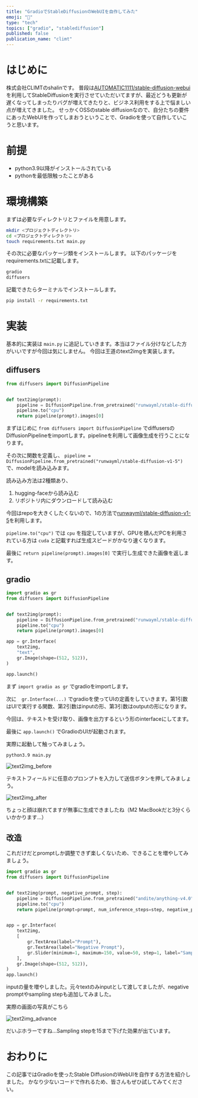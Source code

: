```yaml
---
title: "GradioでStableDiffusionのWebUIを自作してみた"
emoji: "💄"
type: "tech"
topics: ["gradio", "stablediffusion"]
published: false
publication_name: "climt"
---
```


# はじめに

株式会社CLIMTのshalinです。
普段は[AUTOMATIC1111/stable-diffusion-webui](https://github.com/AUTOMATIC1111/stable-diffusion-webui)を利用してStableDiffusionを実行させていただいてますが、最近どうも更新が遅くなってしまったりバグが増えてきたりと、ビジネス利用をする上で悩ましい点が増えてきました。
せっかくOSSのstable diffusionなので、自分たちの要件にあったWebUIを作ってしまおうということで、Gradioを使って自作していこうと思います。

# 前提

- python3.9以降がインストールされている
- pythonを最低限触ったことがある

# 環境構築

まずは必要なディレクトリとファイルを用意します。

```bash
mkdir <プロジェクトディレクトリ>
cd <プロジェクトディレクトリ>
touch requirements.txt main.py
```

その次に必要なパッケージ類をインストールします。
以下のパッケージをrequirements.txtに記載します。

```bash
gradio
diffusers
```

記載できたらターミナルでインストールします。

```bash
pip install -r requirements.txt
```

# 実装

基本的に実装は `main.py` に追記していきます。本当はファイル分けなどした方がいいですが今回は気にしません。
今回は王道のtext2imgを実装します。

## diffusers

```python
from diffusers import DiffusionPipeline


def text2img(prompt):
    pipeline = DiffusionPipeline.from_pretrained("runwayml/stable-diffusion-v1-5")
    pipeline.to("cpu")
    return pipeline(prompt).images[0]
```

まずはじめに `from diffusers import DiffusionPipeline` でdiffusersのDiffusionPipelineをimportします。pipelineを利用して画像生成を行うことになります。

その次に関数を定義し、 `pipeline = DiffusionPipeline.from_pretrained("runwayml/stable-diffusion-v1-5")` で、modelを読み込みます。

読み込み方法は2種類あり、

1. hugging-faceから読み込む
2. リポジトリ内にダウンロードして読み込む

今回はrepoを大きくしたくないので、1の方法で[runwayml/stable-diffusion-v1-5](https://huggingface.co/runwayml/stable-diffusion-v1-5)を利用します。

`pipeline.to("cpu")` では `cpu` を指定していますが、GPUを積んだPCを利用されている方は `cuda` と記載すれば生成スピードがかなり速くなります。

最後に `return pipeline(prompt).images[0]` で実行し生成できた画像を返します。

## gradio

```python:main.py
import gradio as gr
from diffusers import DiffusionPipeline


def text2img(prompt):
    pipeline = DiffusionPipeline.from_pretrained("runwayml/stable-diffusion-v1-5")
    pipeline.to("cpu")
    return pipeline(prompt).images[0]

app = gr.Interface(
    text2img,
    "text",
    gr.Image(shape=(512, 512)),
)

app.launch()
```

まず `import gradio as gr` でgradioをimportします。

次に　`gr.Interface(...)` でgradioを使ってUIの定義をしていきます。第1引数はUIで実行する関数、第2引数はinputの形、第3引数はoutputの形になります。

今回は、テキストを受け取り、画像を出力するという形のinterfaceにしてます。

最後に `app.launch()` でGradioのUIが起動されます。

実際に起動して触ってみましょう。

```bash
python3.9 main.py
```

![text2img_before](/images/create-stable-diffusion-webui-by-gradio/text2img_before.png)

テキストフィールドに任意のプロンプトを入力して送信ボタンを押してみましょう。

![text2img_after](/images/create-stable-diffusion-webui-by-gradio/text2img_after.png)

ちょっと顔は崩れてますが無事に生成できましたね（M2 MacBookだと3分くらいかかります...）

## 改造

これだけだとpromptしか調整できず楽しくないため、できることを増やしてみましょう。

```python:main.py
import gradio as gr
from diffusers import DiffusionPipeline


def text2img(prompt, negative_prompt, step):
    pipeline = DiffusionPipeline.from_pretrained("andite/anything-v4.0")
    pipeline.to("cpu")
    return pipeline(prompt=prompt, num_inference_steps=step, negative_prompt=negative_prompt).images[0]


app = gr.Interface(
    text2img,
    [
        gr.TextArea(label="Prompt"),
        gr.TextArea(label="Negative Prompt"),
        gr.Slider(minimum=1, maximum=150, value=50, step=1, label="Sampling Step")
    ],
    gr.Image(shape=(512, 512)),
)
app.launch()
```

inputの量を増やしました。元々textのみinputとして渡してましたが、negative promptやsampling stepも追加してみました。

実際の画面の写真がこちら

![text2img_advance](/images/create-stable-diffusion-webui-by-gradio/text2img_advance.png)

だいぶホラーですね...Sampling stepを15まで下げた効果が出ています。

# おわりに

この記事ではGradioを使ったStable DiffusionのWebUIを自作する方法を紹介しました。
かなり少ないコードで作れるため、皆さんもぜひ試してみてください。
